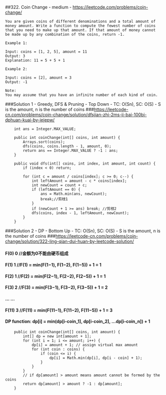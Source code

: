##322. Coin Change - medium - https://leetcode.com/problems/coin-change/
```
You are given coins of different denominations and a total amount of money amount. Write a function to compute the fewest number of coins that you need to make up that amount. If that amount of money cannot be made up by any combination of the coins, return -1.

Example 1:

Input: coins = [1, 2, 5], amount = 11
Output: 3 
Explanation: 11 = 5 + 5 + 1

Example 2:

Input: coins = [2], amount = 3
Output: -1

Note:
You may assume that you have an infinite number of each kind of coin.
```
###Solution 1 - Greedy, DFS & Pruning - Top Down - TC: O(Sn), SC: O(S) - S is the amount, n is the number of coins
###https://leetcode-cn.com/problems/coin-change/solution/dfsjian-zhi-2ms-ji-bai-100bi-dphuan-kuai-by-iejepw/
```
    int ans = Integer.MAX_VALUE;

    public int coinChange(int[] coins, int amount) {
        Arrays.sort(coins);
        dfs(coins, coins.length - 1, amount, 0);
        return ans == Integer.MAX_VALUE ? -1 : ans;
    }

    public void dfs(int[] coins, int index, int amount, int count) {
        if (index < 0) return;

        for (int c = amount / coins[index]; c >= 0; c--) {
            int leftAmount = amount - c * coins[index];
            int newCount = count + c;
            if (leftAmount == 0) {
                ans = Math.min(ans, newCount);
                break;//剪枝1
            }
            if (newCount + 1 >= ans) break; //剪枝2
            dfs(coins, index - 1, leftAmount, newCount);
        }
    }
```
###Solution 2 - DP - Bottom Up - TC: O(Sn), SC: O(S) - S is the amount, n is the number of coins
###https://leetcode-cn.com/problems/coin-change/solution/322-ling-qian-dui-huan-by-leetcode-solution/
#### F(0) 	0 //金额为0不能由硬币组成
#### F(1) 	1 //F(1) = min(F(1−1), F(1−2), F(1−5)) + 1 = 1
#### F(2) 	1 //F(2) = min(F(2−1), F(2−2), F(2−5)) + 1 = 1
#### F(3) 	2 //F(3) = min(F(3−1), F(3−2), F(3−5)) + 1 = 2
#### ... 	...
#### F(11) 	3 //F(11) = min(F(11−1), F(11−2), F(11−5)) + 1 = 3
#### DP function: dp[i] = min(dp[i-coin_1], dp[i-coin_2], ...dp[i-coin_n]) + 1
```
    public int coinChange(int[] coins, int amount) {
        int[] dp = new int[amount + 1];
        for (int i = 1; i <= amount; i++) {
            dp[i] = amount + 1; // assign virtual max amount
            for (int coin : coins) {
                if (coin <= i) {
                    dp[i] = Math.min(dp[i], dp[i - coin] + 1);
                }
            }
        }
        // if dp[amount] > amount means amount cannot be formed by the coins
        return dp[amount] > amount ? -1 : dp[amount];
    }
```